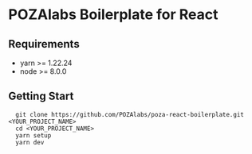 # POZAlabs Boilerplate for React

## Requirements
- yarn >= 1.22.24
- node >= 8.0.0

## Getting Start
```
  git clone https://github.com/POZAlabs/poza-react-boilerplate.git <YOUR_PROJECT_NAME>
  cd <YOUR_PROJECT_NAME>
  yarn setup
  yarn dev
```
